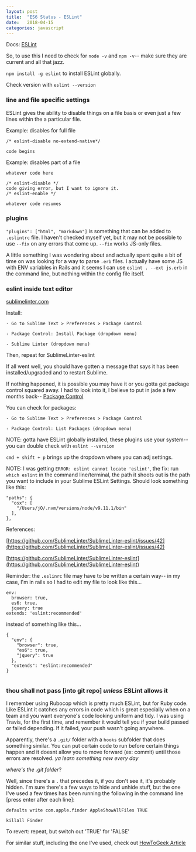 ```yaml
---
layout: post
title:  "ES6 Status - ESLint"
date:   2018-04-15
categories: javascript
---
```


Docs: [ESLint](https://eslint.org/)

So, to use this I need to check for `node -v` and `npm -v`-- make sure they are current and all that jazz.

`npm install -g eslint` to install ESLint globally. 

Check version with `eslint --version`

### line and file specific settings

ESLint gives the ability to disable things on a file basis or even just a few lines within the a particular file.

Example: disables for full file
```
/* eslint-disable no-extend-native*/ 

code begins

```


Example: disables part of a file
```
whatever code here

/* eslint-disable */ 
code giving error, but I want to ignore it.
/* eslint-enable */ 

whatever code resumes
```

### plugins

`"plugins": ["html", "markdown"]` is something that can be added to `.eslintrc` file. I haven't checked myself yet, but it may not be possible to use `--fix` on any errors that come up. `--fix` works JS-only files.

A little something I was wondering about and actually spent quite a bit of time on was looking for a way to parse `.erb` files. I actually have some JS with ENV variables in Rails and it seems I can use `eslint . --ext js.erb` in the command line, but nothing within the config file itself.

### eslint inside text editor

[sublimelinter.com](http://www.sublimelinter.com/en/stable/)

Install:

	- Go to Sublime Text > Preferences > Package Control

	- Package Control: Install Package (dropdown menu)

	- Sublime Linter (dropdown menu)

Then, repeat for SublimeLinter-eslint

If all went well, you should have gotten a message that says it has been installed/upgraded and to restart Sublime.

If nothing happened, it is possible you may have it or you gotta get package control squared away. I had to look into it, I believe to put in jade a few months back-- [Package Control](https://packagecontrol.io/)

You can check for packages:
	
	- Go to Sublime Text > Preferences > Package Control

	- Package Control: List Packages (dropdown menu)

NOTE: gotta have ESLint globally installed, these plugins use your system-- you can double check with `eslint --version`

`cmd + shift + p` brings up the dropdown where you can adj settings.

NOTE: I was getting `ERROR: eslint cannot locate 'eslint'`, the fix: run `which eslint` in the command line/terminal, the path it shoots out is the path you want to include in your Sublime ESLint Settings. Should look something like this:
```
"paths": {
  "osx": [
    "/Users/jO/.nvm/versions/node/v9.11.1/bin"
  ],
},

```

References:

[https://github.com/SublimeLinter/SublimeLinter-eslint/issues/42](https://github.com/SublimeLinter/SublimeLinter-eslint/issues/42)

[https://github.com/SublimeLinter/SublimeLinter-eslint](https://github.com/SublimeLinter/SublimeLinter-eslint)

Reminder: the `.eslinrc` file may have to be written a certain way-- in my case, I'm in rails so I had to edit my file to look like this...
```
env:
  browser: true,
  es6: true,
  jquery: true
extends: 'eslint:recommended'

```

instead of something like this...
```
{
  "env": {
    "browser": true,
    "es6": true,
    "jquery": true
  },
  "extends": "eslint:recommended"
}
	
```

### thou shall not pass [into git repo] *unless* ESLint allows it

I remember using Rubocop which is pretty much ESLint, but for Ruby code. Like ESLint it catches any errors in code which is great especially when on a team and you want everyone's code looking uniform and tidy. I was using Travis, for the first time, and remember it would tell you if your build passed or failed depending. If it failed, your push wasn't going anywhere. 

Apparently, there's a `.git/` folder with a `hooks` subfolder that does something similar. You can put certain code to run before certain things happen and it doesnt allow you to move forward (ex: commit) until those errors are resolved. *ya learn something new every day*

*where's the .git folder*?

Well, since there's a `.` that precedes it, if you don't see it, it's probably hidden. I'm sure there's a few ways to hide and unhide stuff, but the one I've used a few times has been running the following in the command line [press enter after each line]:

```
defaults write com.apple.finder AppleShowAllFiles TRUE

killall Finder

```

To revert: repeat, but switch out 'TRUE' for 'FALSE'

For similar stuff, including the one I've used, check out [HowToGeek Article](https://www.howtogeek.com/211496/how-to-hide-files-and-view-hidden-files-on-mac-os-x/)
